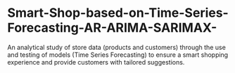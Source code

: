# Smart-Shop-based-on-Time-Series-Forecasting-AR-ARIMA-SARIMAX-
An analytical study of store data (products and customers) through the use and testing of models (Time Series Forecasting) to ensure a smart shopping experience and provide customers with tailored suggestions.
